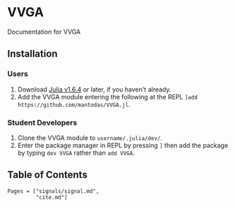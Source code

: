 # VVGA
Documentation for VVGA
## Installation

### Users
1) Download [Julia v1.6.4](https://julialang.org/downloads/#long_term_support_release) or later, if you haven't already.
1) Add the VVGA module entering the following at the REPL `]add https://github.com/mantodas/VVGA.jl`.

### Student Developers
1) Clone the VVGA module to `username/.julia/dev/`.
2) Enter the package manager in REPL by pressing `]`  then add the package by typing `dev VVGA` rather than `add VVGA`.

## Table of Contents
```@contents
Pages = ["signals/signal.md",
         "cite.md"]
```
